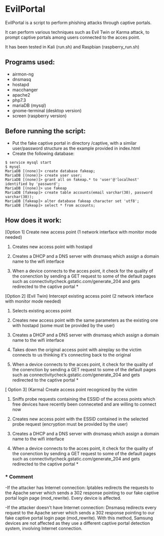 # EvilPortal

EvilPortal is a script to perform phishing attacks through captive portals.

It can perform various techniques such as Evil Twin or Karma attack, to prompt captive portals
among users connected to the acces point.

It has been tested in Kali (run.sh) and Raspbian (raspberry_run.sh)

## Programs used: 
- airmon-ng
- dnsmasq
- hostapd
- macchanger
- apache2
- php7.3
- mariaDB (mysql)
- gnome-terminal (desktop version)
- screen (raspberry version)

## Before running the script:
- Put the fake captive portal in directory /captive, with a similar user/password structure as the example 
  provided in index.html
- Create the following database:

```
$ service mysql start
$ mysql
MariaDB [(none)]> create database fakeap;
MariaDB [(none)]> create user user;
MariaDB [(none)]> grant all on fakeap.* to 'user'@'localhost' identified by 'password';
MariaDB [(none)]> use fakeap
MariaDB [fakeap]> create table accounts(email varchar(30), password varchar(30));
MariaDB [fakeap]> alter database fakeap character set 'utf8';
MariaDB [fakeap]> select * from accounts;
```

## How does it work:

[Option 1] Create new access point (1 network interface with monitor mode needed)

1. Creates new access point with hostapd

2. Creates a DHCP and a DNS server with dnsmasq which assign a domain name to the wifi interface 

3. When a device connects to the acces point, it check for the quality of the conenction
   by sending a GET request to some of the default pages such as 
   connectivitycheck.gstatic.com/generate_204 and gets redirected to the captive portal *
		   
		   
[Option 2] (Evil Twin) Intercept existing access point (2 network interface with monitor mode needed)

1. Selects existing access point
		
2. Creates new access point with the same parameters as the existing one with hostapd (some must be provided by the user)
		
3. Creates a DHCP and a DNS server with dnsmasq which assign a domain name to the wifi interface
		
4. Takes down the original access point with aireplay so the victim connects to us thinking
   it's connecting back to the original
	
5. When a device connects to the acces point, it check for the quality of the conenction
   by sending a GET request to some of the default pages such as 
   connectivitycheck.gstatic.com/generate_204 and gets redirected to the captive portal *


[ Option 3] (Karma) Create access point recogniced by the victim

1. Sniffs probe requests containing the ESSID of the access points which free devices have recently been
   conneceted and are willing to connect now

2. Creates new access point with the ESSID contained in the selected probe request (encryption must be provided by the user)

3. Creates a DHCP and a DNS server with dnsmasq which assign a domain name to the wifi interface

4. When a device connects to the acces point, it check for the quality of the conenction
   by sending a GET request to some of the default pages such as 
   connectivitycheck.gstatic.com/generate_204 and gets redirected to the captive portal *

  

### * Comment  
 -If the attacker has Internet connection:
  Iptables redirects the requests to the Apache server which sends a 302 response pointing 
  to our fake captive portal login page (mod_rewrite). Every device is affected.  
 
 -If the attacker doesn't have Internet connection: 
  Dnsmasq redirects every request to the Apache server which sends a 302 response pointing
  to our fake captive portal login page (mod_rewrite). With this method, Samsung devices are
  not affected as they use a different captive portal detection system, involving Internet 
  connection.
